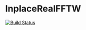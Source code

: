 # InplaceRealFFTW

[![Build Status](https://travis-ci.org/favba/InplaceRealFFTW.jl.svg?branch=master)](https://travis-ci.org/favba/InplaceRealFFTW.jl)